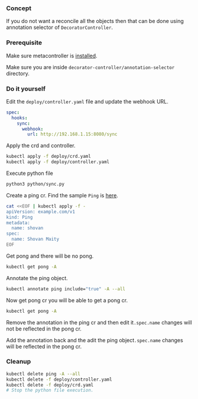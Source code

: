 ### Concept

If you do not want a reconcile all the objects then that can be done using annotation selector of `DecoratorController`.

### Prerequisite

Make sure metacontroller is [installed](https://github.com/shovanmaity/metacontroller-by-example/tree/master/metacontroller).

Make sure you are inside `decorator-controller/annotation-selector` directory.

### Do it yourself

Edit the `deploy/controller.yaml` file and update the webhook URL.
```yaml
spec:
  hooks:
    sync:
      webhook:
        url: http://192.168.1.15:8080/sync
```

Apply the crd and controller.
```bash
kubectl apply -f deploy/crd.yaml
kubectl apply -f deploy/controller.yaml
```

Execute python file
```bash
python3 python/sync.py
```

Create a ping cr. Find the sample `Ping` is [here](https://github.com/shovanmaity/metacontroller-by-example/blob/master/decorator-controller/annotation-selector/deploy/ping.yaml).
```bash
cat <<EOF | kubectl apply -f -
apiVersion: example.com/v1
kind: Ping
metadata:
  name: shovan
spec:
  name: Shovan Maity
EOF
```

Get pong and there will be no pong.
```bash
kubectl get pong -A
```

Annotate the ping object.
```bash
kubectl annotate ping include="true" -A --all
```

Now get pong cr you will be able to get a pong cr.
```bash
kubectl get pong -A
```

Remove the annotation in the ping cr and then edit it`.spec.name` changes will not be reflected in the pong cr.

Add the annotation back and the adit the ping object`.spec.name` changes will be reflected in the pong cr.

### Cleanup

```bash
kubectl delete ping -A --all
kubectl delete -f deploy/controller.yaml
kubectl delete -f deploy/crd.yaml
# Stop the python file execution.
```
